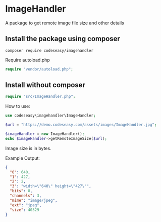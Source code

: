 # ImageHandler
A package to get remote image file size and other details

## Install the package using composer
```
composer require codeseasy/imagehandler
```
Require autoload.php
```php
require "vendor/autoload.php";
```

## Install without composer
```php
require "src/ImageHandler.php";
```

How to use:
```php
use codeseasy\imagehandler\ImageHandler;

$url = "https://demo.codeseasy.com/assets/images/ImageHandler.jpg";

$imageHandler = new ImageHandler();
echo $imageHandler->getRemoteImageSize($url);
```

Image size is in bytes.

Example Output:
```json
{
  "0": 640,
  "1": 427,
  "2": 2,
  "3": "width=\"640\" height=\"427\"",
  "bits": 8,
  "channels": 3,
  "mime": "image/jpeg",
  "ext": "jpeg",
  "size": 40329
}
```
